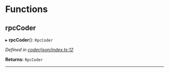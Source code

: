 

# Functions

<a id="rpccoder"></a>

##  rpcCoder

▸ **rpcCoder**(): `RpcCoder`

*Defined in [coder/json/index.ts:12](https://github.com/polkadot-js/api/blob/f25d479/packages/rpc-provider/src/coder/json/index.ts#L12)*

**Returns:** `RpcCoder`

___

